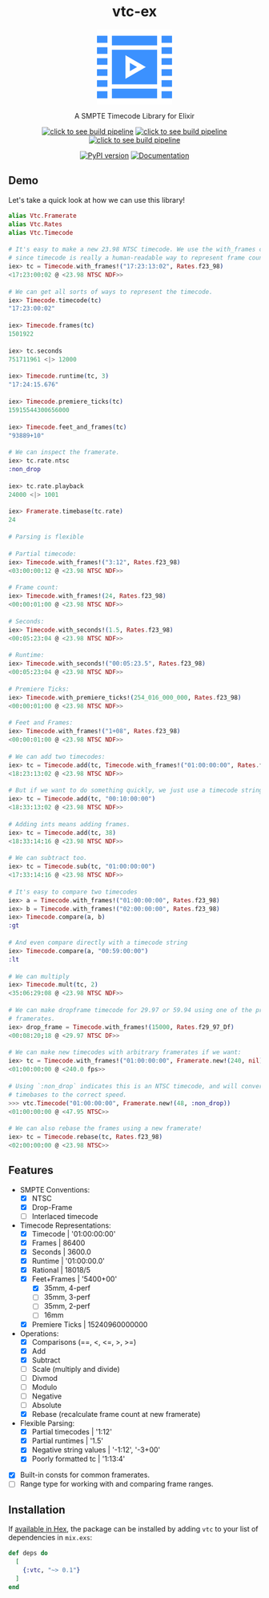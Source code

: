 <h1 align="center">vtc-ex</h1>
<p align="center">
    <img height=150 class="heightSet" align="center" src="https://raw.githubusercontent.com/opencinemac/vtc-py/master/zdocs/source/_static/logo1.svg"/>
</p>
<p align="center">A SMPTE Timecode Library for Elixir</p>
<p align="center">
    <a href="https://dev.azure.com/peake100/Open%20Cinema%20Collective/_build?definitionId=19"><img src="https://dev.azure.com/peake100/Open%20Cinema%20Collective/_apis/build/status/vtc-ex?repoName=opencinemac%2Fvtc-ex&branchName=dev" alt="click to see build pipeline"></a>
    <a href="https://dev.azure.com/peake100/Open%20Cinema%20Collective/_build?definitionId=19"><img src="https://img.shields.io/azure-devops/tests/peake100/Open%20Cinema%20Collective/19/dev?compact_message" alt="click to see build pipeline"></a>
    <a href="https://dev.azure.com/peake100/Open%20Cinema%20Collective/_build?definitionId=19"><img src="https://img.shields.io/azure-devops/coverage/peake100/Open%20Cinema%20Collective/19/dev?compact_message" alt="click to see build pipeline"></a>
</p>
<p align="center">
    <a href="https://hex.pm/packages/vtc"><img src="https://img.shields.io/hexpm/v/vtc.svg" alt="PyPI version" height="18"></a>
    <a href="https://hexdocs.pm/vtc/readme.html"><img src="https://img.shields.io/badge/docs-hexdocs.pm-blue" alt="Documentation"></a>
</p>

## Demo

Let's take a quick look at how we can use this library!
  
```elixir
alias Vtc.Framerate
alias Vtc.Rates
alias Vtc.Timecode

# It's easy to make a new 23.98 NTSC timecode. We use the with_frames constructor here 
# since timecode is really a human-readable way to represent frame count.
iex> tc = Timecode.with_frames!("17:23:13:02", Rates.f23_98)
<17:23:00:02 @ <23.98 NTSC NDF>>

# We can get all sorts of ways to represent the timecode.
iex> Timecode.timecode(tc)
"17:23:00:02"

iex> Timecode.frames(tc)
1501922

iex> tc.seconds
751711961 <|> 12000

iex> Timecode.runtime(tc, 3)
"17:24:15.676"

iex> Timecode.premiere_ticks(tc)
15915544300656000

iex> Timecode.feet_and_frames(tc)
"93889+10"

# We can inspect the framerate.
iex> tc.rate.ntsc
:non_drop  

iex> tc.rate.playback
24000 <|> 1001

iex> Framerate.timebase(tc.rate)
24

# Parsing is flexible

# Partial timecode:
iex> Timecode.with_frames!("3:12", Rates.f23_98)
<03:00:00:12 @ <23.98 NTSC NDF>>

# Frame count:
iex> Timecode.with_frames!(24, Rates.f23_98)    
<00:00:01:00 @ <23.98 NTSC NDF>>

# Seconds:
iex> Timecode.with_seconds!(1.5, Rates.f23_98)
<00:05:23:04 @ <23.98 NTSC NDF>>

# Runtime:
iex> Timecode.with_seconds!("00:05:23.5", Rates.f23_98)
<00:05:23:04 @ <23.98 NTSC NDF>>

# Premiere Ticks:
iex> Timecode.with_premiere_ticks!(254_016_000_000, Rates.f23_98)
<00:00:01:00 @ <23.98 NTSC NDF>>

# Feet and Frames:
iex> Timecode.with_frames!("1+08", Rates.f23_98)
<00:00:01:00 @ <23.98 NTSC NDF>>

# We can add two timecodes:
iex> tc = Timecode.add(tc, Timecode.with_frames!("01:00:00:00", Rates.f23_98))
<18:23:13:02 @ <23.98 NTSC NDF>>

# But if we want to do something quickly, we just use a timecode string instead.
iex> tc = Timecode.add(tc, "00:10:00:00")
<18:33:13:02 @ <23.98 NTSC NDF>>

# Adding ints means adding frames.
iex> tc = Timecode.add(tc, 38)
<18:33:14:16 @ <23.98 NTSC NDF>>

# We can subtract too.
iex> tc = Timecode.sub(tc, "01:00:00:00")
<17:33:14:16 @ <23.98 NTSC NDF>>

# It's easy to compare two timecodes
iex> a = Timecode.with_frames!("01:00:00:00", Rates.f23_98)
iex> b = Timecode.with_frames!("02:00:00:00", Rates.f23_98)
iex> Timecode.compare(a, b)
:gt

# And even compare directly with a timecode string
iex> Timecode.compare(a, "00:59:00:00")
:lt

# We can multiply
iex> Timecode.mult(tc, 2)
<35:06:29:08 @ <23.98 NTSC NDF>>

# We can make dropframe timecode for 29.97 or 59.94 using one of the pre-set 
# framerates.
iex> drop_frame = Timecode.with_frames!(15000, Rates.f29_97_Df)
<00:08:20;18 @ <29.97 NTSC DF>>

# We can make new timecodes with arbitrary framerates if we want:
iex> tc = Timecode.with_frames!("01:00:00:00", Framerate.new!(240, nil))
<01:00:00:00 @ <240.0 fps>>

# Using `:non_drop` indicates this is an NTSC timecode, and will convert whole-number
# timebases to the correct speed.
>>> vtc.Timecode("01:00:00:00", Framerate.new!(48, :non_drop))
<01:00:00:00 @ <47.95 NTSC>>

# We can also rebase the frames using a new framerate!
iex> tc = Timecode.rebase(tc, Rates.f23_98)
<02:00:00:00 @ <23.98 NTSC>>
```

## Features

- SMPTE Conventions:
    - [X] NTSC
    - [X] Drop-Frame
    - [ ] Interlaced timecode
- Timecode Representations:
    - [X] Timecode    | '01:00:00:00'
    - [X] Frames      | 86400
    - [X] Seconds     | 3600.0
    - [X] Runtime     | '01:00:00.0'
    - [X] Rational    | 18018/5
    - [X] Feet+Frames | '5400+00'
        - [X] 35mm, 4-perf
        - [ ] 35mm, 3-perf
        - [ ] 35mm, 2-perf
        - [ ] 16mm
    - [X] Premiere Ticks | 15240960000000
- Operations:
    - [X] Comparisons (==, <, <=, >, >=)
    - [X] Add
    - [X] Subtract
    - [ ] Scale (multiply and divide)
    - [ ] Divmod
    - [ ] Modulo
    - [ ] Negative
    - [ ] Absolute
    - [X] Rebase (recalculate frame count at new framerate)
- Flexible Parsing:
    - [X] Partial timecodes      | '1:12'
    - [X] Partial runtimes       | '1.5'
    - [X] Negative string values | '-1:12', '-3+00'
    - [X] Poorly formatted tc    | '1:13:4'
- [X] Built-in consts for common framerates.
- [ ] Range type for working with and comparing frame ranges.

## Installation

If [available in Hex](https://hex.pm/docs/publish), the package can be installed
by adding `vtc` to your list of dependencies in `mix.exs`:

```elixir
def deps do
  [
    {:vtc, "~> 0.1"}
  ]
end
```